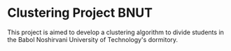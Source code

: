# Clustering Project BNUT
This project is aimed to develop a clustering algorithm to divide students in the Babol Noshirvani University of Technology's dormitory.
